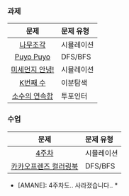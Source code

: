 ### 과제
|문제|문제 유형|
|:--:|:-------|
|[나무조각](https://www.acmicpc.net/problem/2947)|시뮬레이션|
|[Puyo Puyo](https://www.acmicpc.net/problem/11559)|DFS/BFS|
|[미세먼지 안녕!](https://www.acmicpc.net/problem/17144)|시뮬레이션|
|[K번째 수](https://www.acmicpc.net/problem/1300)|이분탐색|
|[소수의 연속합](https://www.acmicpc.net/problem/1644)|투포인터|

### 수업
|문제|문제 유형|
|:--:|:--------|
|[4주차](https://programmers.co.kr/learn/courses/30/lessons/84325)|시뮬레이션|
|[카카오프렌즈 컬러링북](https://programmers.co.kr/learn/courses/30/lessons/1829)|DFS/BFS|

* [AMANE]: 4주차도.. 사라졌습니다.. *
